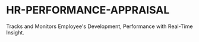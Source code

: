 # HR-PERFORMANCE-APPRAISAL
Tracks and Monitors Employee's Development, Performance  with Real-Time Insight.
